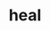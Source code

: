 ---
category: 4-letters
denotation: null
name: heal
reference_link: https://www.etymonline.com/word/heal
root_language: null
root_name: null
title: heal
type: free
word_sums:
- respelling: heal
  sum: 'Heal + '
---